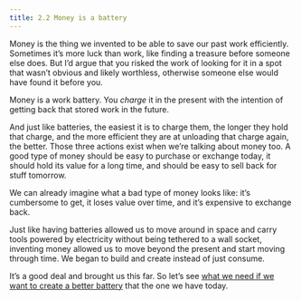 ```yaml
---
title: 2.2 Money is a battery
---
```

Money is the thing we invented to be able to save our past work efficiently. Sometimes it’s more luck than work, like finding a treasure before someone else does. But I’d argue that you risked the work of looking for it in a spot that wasn’t obvious and likely worthless, otherwise someone else would have found it before you.

Money is a work battery. You *charge* it in the present with the intention of getting back that stored work in the future.

And just like batteries, the easiest it is to charge them, the longer they hold that charge, and the more efficient they are at unloading that charge again, the better. Those three actions exist when we’re talking about money too. A good type of money should be easy to purchase or exchange today, it should hold its value for a long time, and should be easy to sell back for stuff tomorrow.

We can already imagine what a bad type of money looks like: it’s cumbersome to get, it loses value over time, and it’s expensive to exchange back.

Just like having batteries allowed us to move around in space and carry tools powered by electricity without being tethered to a wall socket, inventing money allowed us to move beyond the present and start moving through time. We began to build and create instead of just consume.

It’s a good deal and brought us this far. So let’s see [what we need if we want to create a better battery](2.03-good_money.md) that the one we have today.